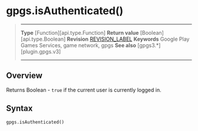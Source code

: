 # gpgs.isAuthenticated()

> --------------------- ------------------------------------------------------------------------------------------
> __Type__              [Function][api.type.Function]
> __Return value__      [Boolean][api.type.Boolean]
> __Revision__          [REVISION_LABEL](REVISION_URL)
> __Keywords__          Google Play Games Services, game network, gpgs
> __See also__          [gpgs3.*][plugin.gpgs.v3]
> --------------------- ------------------------------------------------------------------------------------------

## Overview

Returns Boolean - `true` if the current user is currently logged in.

## Syntax

	gpgs.isAuthenticated()
